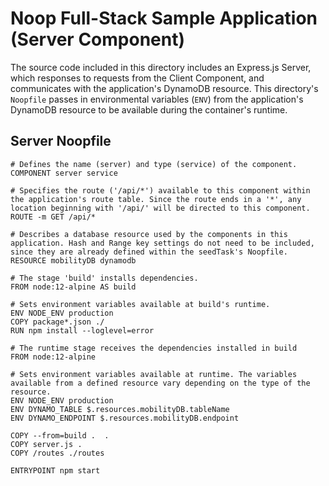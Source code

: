 # Noop Full-Stack Sample Application (Server Component)

The source code included in this directory includes an Express.js Server, which responses to requests from the Client Component, and communicates with the application's DynamoDB resource. This directory's `Noopfile` passes in environmental variables (`ENV`) from the application's DynamoDB resource to be available during the container's runtime.

## Server Noopfile
```
# Defines the name (server) and type (service) of the component.
COMPONENT server service

# Specifies the route ('/api/*') available to this component within the application's route table. Since the route ends in a '*', any location beginning with '/api/' will be directed to this component.
ROUTE -m GET /api/*

# Describes a database resource used by the components in this application. Hash and Range key settings do not need to be included, since they are already defined within the seedTask's Noopfile.
RESOURCE mobilityDB dynamodb

# The stage 'build' installs dependencies.
FROM node:12-alpine AS build

# Sets environment variables available at build's runtime.
ENV NODE_ENV production
COPY package*.json ./
RUN npm install --loglevel=error

# The runtime stage receives the dependencies installed in build
FROM node:12-alpine

# Sets environment variables available at runtime. The variables available from a defined resource vary depending on the type of the resource.
ENV NODE_ENV production
ENV DYNAMO_TABLE $.resources.mobilityDB.tableName
ENV DYNAMO_ENDPOINT $.resources.mobilityDB.endpoint

COPY --from=build .  .
COPY server.js .
COPY /routes ./routes

ENTRYPOINT npm start
```